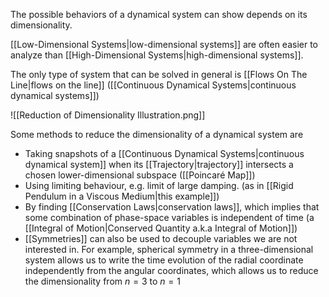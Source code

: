 The possible behaviors of a dynamical system can show depends on its dimensionality. 

[[Low-Dimensional Systems|low-dimensional systems]] are often easier to analyze than [[High-Dimensional Systems|high-dimensional systems]].

The only type of system that can be solved in general is [[Flows On The Line|flows on the line]] ([[Continuous Dynamical Systems|continuous dynamical systems]])

![[Reduction of Dimensionality Illustration.png]]

Some methods to reduce the dimensionality of a dynamical system are
* Taking snapshots of a [[Continuous Dynamical Systems|continuous dynamical system]] when its [[Trajectory|trajectory]] intersects a chosen lower-dimensional subspace ([[Poincaré Map]])
* Using limiting behaviour, e.g. limit of large damping. (as in [[Rigid Pendulum in a Viscous Medium|this example]])
* By finding [[Conservation Laws|conservation laws]], which implies that some combination of phase-space variables is independent of time (a [[Integral of Motion|Conserved Quantity a.k.a Integral of Motion]])
* [[Symmetries]] can also be used to decouple variables we are not interested in. For example, spherical symmetry in a three-dimensional system allows us to write the time evolution of the radial coordinate independently from the angular coordinates, which allows us to reduce the dimensionality from $n=3$ to $n=1$